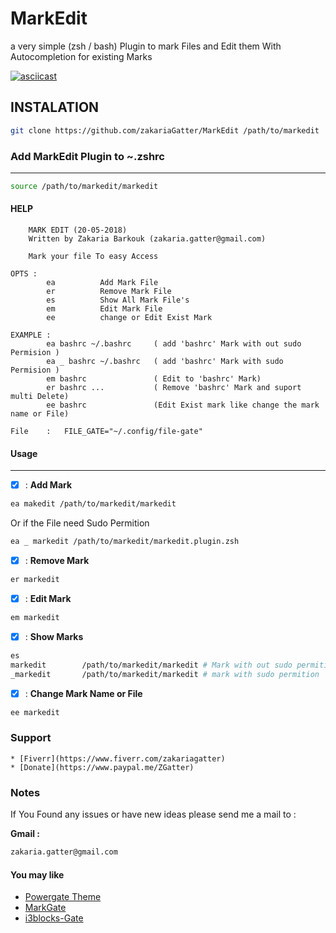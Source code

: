 
# MarkEdit 

a very simple (zsh / bash) Plugin to mark Files and Edit them With Autocompletion for existing Marks 

[![asciicast](https://asciinema.org/a/cHg8JbsNiO66WHlwd8hmAOKll.png)](https://asciinema.org/a/cHg8JbsNiO66WHlwd8hmAOKll)

## INSTALATION

```sh
git clone https://github.com/zakariaGatter/MarkEdit /path/to/markedit
```

### Add MarkEdit Plugin to ~.zshrc

---

```sh
source /path/to/markedit/markedit
```

#### HELP

```
    MARK EDIT (20-05-2018)
    Written by Zakaria Barkouk (zakaria.gatter@gmail.com)

    Mark your file To easy Access

OPTS :       
        ea          Add Mark File
        er          Remove Mark File
        es          Show All Mark File's
        em          Edit Mark File 
        ee          change or Edit Exist Mark 

EXAMPLE :  
        ea bashrc ~/.bashrc     ( add 'bashrc' Mark with out sudo Permision )
        ea _ bashrc ~/.bashrc   ( add 'bashrc' Mark with sudo Permision )
        em bashrc               ( Edit to 'bashrc' Mark)
        er bashrc ...           ( Remove 'bashrc' Mark and suport multi Delete)
        ee bashrc               (Edit Exist mark like change the mark name or File) 

File    :   FILE_GATE="~/.config/file-gate"
```

#### Usage

---

* [X] : **Add Mark**

``` sh
ea makedit /path/to/markedit/markedit
```
Or if the File need Sudo Permition 
``` sh 
ea _ markedit /path/to/markedit/markedit.plugin.zsh
```

* [X] : **Remove Mark**
```sh
er markedit
```

* [X] : **Edit Mark**
```sh
em markedit
```

* [X] : **Show Marks**
```sh
es
markedit        /path/to/markedit/markedit # Mark with out sudo permition 
_markedit       /path/to/markedit/markedit # mark with sudo permition 
```

* [X] : **Change Mark Name or File**
```sh
ee markedit
```

### Support 

    * [Fiverr](https://www.fiverr.com/zakariagatter)
    * [Donate](https://www.paypal.me/ZGatter)


### Notes

If You Found any issues or have new ideas please send me a mail to :

**Gmail :**

``` sh
zakaria.gatter@gmail.com
```

#### You may like 

 * [Powergate Theme](https://github.com/zakariaGatter/Powergate)
 * [MarkGate](https://github.com/zakariaGatter/MarkGate)
 * [i3blocks-Gate](https://github.com/zakariaGatter/i3blocks-gate)
